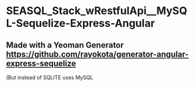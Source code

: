 # SEASQL_Stack_wRestfulApi__MySQL-Sequelize-Express-Angular
## Made with a Yeoman Generator https://github.com/rayokota/generator-angular-express-sequelize
(But instead of SQLITE uses MySQL
